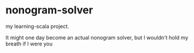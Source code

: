 # nonogram-solver

my learning-scala project.

It might one day become an actual nonogram solver, but I wouldn't hold my breath if I were you